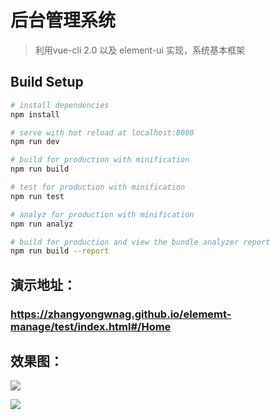 # 后台管理系统

> 利用vue-cli 2.0 以及 element-ui 实现，系统基本框架

## Build Setup

``` bash
# install dependencies
npm install

# serve with hot reload at localhost:8080
npm run dev

# build for production with minification
npm run build

# test for production with minification
npm run test

# analyz for production with minification
npm run analyz

# build for production and view the bundle analyzer report
npm run build --report
```
## 演示地址：
### https://zhangyongwnag.github.io/elememt-manage/test/index.html#/Home

## 效果图：
![](https://img-blog.csdnimg.cn/20190514115704364.png?x-oss-process=image/watermark,type_ZmFuZ3poZW5naGVpdGk,shadow_10,text_aHR0cHM6Ly9ibG9nLmNzZG4ubmV0L1Z1ZTIwMTg=,size_16,color_FFFFFF,t_70)

![](https://img-blog.csdnimg.cn/20200219203003881.png?x-oss-process=image/watermark,type_ZmFuZ3poZW5naGVpdGk,shadow_10,text_aHR0cHM6Ly9ibG9nLmNzZG4ubmV0L1Z1ZTIwMTg=,size_16,color_FFFFFF,t_70)
